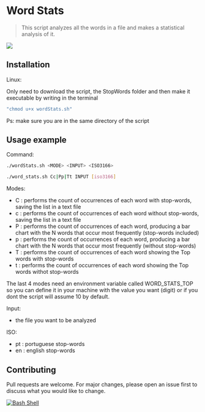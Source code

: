 # Word Stats

> This script analyzes all the words in a file and makes a statistical analysis of it.

![](https://raw.githubusercontent.com/bbarbie/ScriptWordStats/main/ws.jpg)

## Installation

Linux:

Only need to download the script, the StopWords folder and then make it executable by writing in the terminal
```sh
"chmod u+x wordStats.sh"
```
Ps: make sure you are in the same directory of the script

## Usage example

Command:

```sh
./wordStats.sh <MODE> <INPUT> <ISO3166>
```

```sh
./word_stats.sh Cc|Pp|Tt INPUT [iso3166]
```

Modes:
+ C : performs the count of occurrences of each word with stop-words, saving the list in a text file 
+ c : performs the count of occurrences of each word without stop-words, saving the list in a text file
+ P : performs the count of occurrences of each word, producing a bar chart with the N words that occur most frequently (stop-words included)
+ p : performs the count of occurrences of each word, producing a bar chart with the N words that occur most frequently (without stop-words)
+ T : performs the count of occurrences of each word showing the Top words with stop-words
+ t : performs the count of occurrences of each word showing the Top words withot stop-words

The last 4 modes need an environment variable called WORD_STATS_TOP so you can define it in your machine with the value you want (digit) or if you dont the script will assume 10 by default.

Input:
+ the file you want to be analyzed

ISO:
+ pt : portuguese stop-words
+ en : english stop-words

## Contributing

Pull requests are welcome. For major changes, please open an issue first to discuss what you would like to change.

[![Bash Shell](https://badges.frapsoft.com/bash/v1/bash.png?v=103)](https://github.com/ellerbrock/open-source-badges/)
